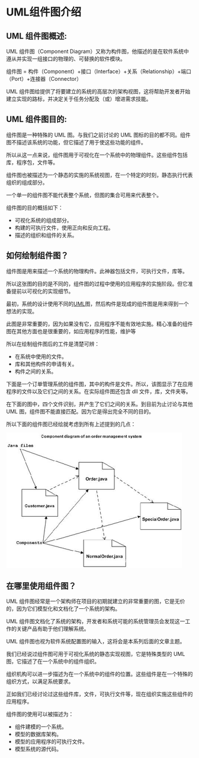 # UML组件图介绍

## UML 组件图概述:

UML 组件图（Component Diagram）又称为构件图，他描述的是在软件系统中遵从并实现一组接口的物理的、可替换的软件模块。

组件图 = 构件（Component）+接口（Interface）+关系（Relationship）+端口（Port）+连接器（Connector）

UML 组件图给提供了将要建立的系统的高层次的架构视图，这将帮助开发者开始建立实现的路标，并决定关于任务分配及（或）增进需求技能。

## UML 组件图目的:

组件图是一种特殊的 UML 图。与我们之前讨论的 UML 图标的目的都不同。组件图不描述该系统的功能，但它描述了用于使这些功能的组件。

所以从这一点来说，组件图用于可视化在一个系统中的物理组件。这些组件包括库，程序包，文件等。

组件图也被描述为一个静态的实施的系统视图，在一个特定的时刻，静态执行代表组织的组成部分。

一个单一的组件图不能代表整个系统，但图的集合可用来代表整个。

组件图的目的概括如下：

- 可视化系统的组成部分。
- 构建的可执行文件，使用正向和反向工程。
- 描述的组织和组件的关系。

## 如何绘制组件图？

组件图是用来描述一个系统的物理构件。此神器包括文件，可执行文件，库等。

所以这张图的目的是不同的，组件图的过程中使用的应用程序的实施阶段。但它准备提前以可视化的实现细节。

最初，系统的设计使用不同的[UML](http://www.yiibai.com/html/uml/)图，然后构件是现成的组件图是用来得到一个想法的实现。

此图是非常重要的，因为如果没有它，应用程序不能有效地实施。精心准备的组件图在其他方面也是很重要的，如应用程序的性能，维护等

所以在绘制组件图后的工件是清楚可辨：

- 在系统中使用的文件。
- 库和其他构件的申请有关。
- 构件之间的关系。

下面是一个订单管理系统的组件图，其中的构件是文件。所以，该图显示了在应用程序的文件以及它们之间的关系。在实际组件图还包含 dll 文件，库，文件夹等。

在下面的图中，四个文件识别，并产生了它们之间的关系。到目前为止讨论与其他 UML 图，组件图不能直接匹配。因为它是得出完全不同的目的。

所以下面的组件图已经绘就考虑到所有上述提到的几点：

![100TM613-0](UML组件图介绍.assets/1503390930843281.jpg)

## 在哪里使用组件图？

UML 组件图经常是一个架构师在项目的初期就建立的非常重要的图，它是无价的，因为它们模型化和文档化了一个系统的架构。

UML 组件图文档化了系统的架构，开发者和系统可能的系统管理员会发现这一工作的关键产品有助于他们理解系统。



UML 组件图也视为软件系统配置图的输入，这将会是本系列后面的文章主题。

我们已经说过组件图可用于可视化系统的静态实现视图，它是特殊类型的 UML 图，它描述了在一个系统中的组件组织。

组织机构可以进一步描述为在一个系统中的组件的位置。这些组件是在一个特殊的组织方式，以满足系统要求。

正如我们已经讨论过这些组件库，文件，可执行文件等，现在组织实施这些组件的应用程序。

组件图的使用可以被描述为：

- 组件建模的一个系统。
- 模型的数据库架构。
- 模型的应用程序的可执行文件。
- 模型系统的源代码。